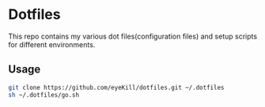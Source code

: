 # Dotfiles

This repo contains my various dot files(configuration files) and setup scripts for different environments.

## Usage

```sh
git clone https://github.com/eyeKill/dotfiles.git ~/.dotfiles
sh ~/.dotfiles/go.sh
```

